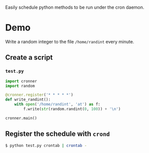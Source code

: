 Easily schedule python methods to be run under the cron daemon.

# Demo

Write a random integer to the file `/home/randint` every minute.

## Create a script

### `test.py`

```python
import cronner
import random

@cronner.register('* * * * *')
def write_randint():
    with open('/home/randint', 'at') as f:
        f.write(str(random.randint(0, 100)) + '\n')

cronner.main()
```

## Register the schedule with `crond`

```sh
$ python test.py crontab | crontab -
```

